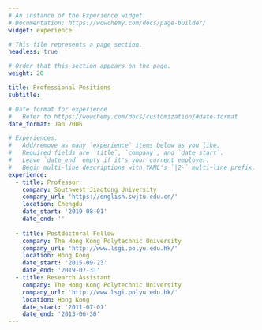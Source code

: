 ```yaml
---
# An instance of the Experience widget.
# Documentation: https://wowchemy.com/docs/page-builder/
widget: experience

# This file represents a page section.
headless: true

# Order that this section appears on the page.
weight: 20

title: Professional Positions
subtitle:

# Date format for experience
#   Refer to https://wowchemy.com/docs/customization/#date-format
date_format: Jan 2006

# Experiences.
#   Add/remove as many `experience` items below as you like.
#   Required fields are `title`, `company`, and `date_start`.
#   Leave `date_end` empty if it's your current employer.
#   Begin multi-line descriptions with YAML's `|2-` multi-line prefix.
experience:
  - title: Professor
    company: Southwest Jiaotong University
    company_url: 'https://english.swjtu.edu.cn/'
    location: Chengdu
    date_start: '2019-08-01'
    date_end: ''
           
  - title: Postdoctoral Fellow
    company: The Hong Kong Polytechnic University
    company_url: 'http://www.lsgi.polyu.edu.hk/'
    location: Hong Kong
    date_start: '2015-09-23'
    date_end: '2019-07-31'
  - title: Research Assistant
    company: The Hong Kong Polytechnic University
    company_url: 'http://www.lsgi.polyu.edu.hk/'
    location: Hong Kong
    date_start: '2011-07-01'
    date_end: '2013-06-30'
---
```

